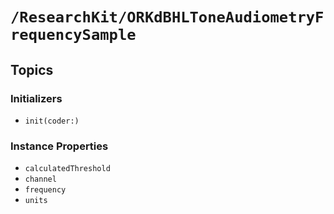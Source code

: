 # ``/ResearchKit/ORKdBHLToneAudiometryFrequencySample``

<!-- The content below this line is auto-generated and is redundant. You should either incorporate it into your content above this line or delete it. -->

## Topics

### Initializers

- ``init(coder:)``

### Instance Properties

- ``calculatedThreshold``
- ``channel``
- ``frequency``
- ``units``